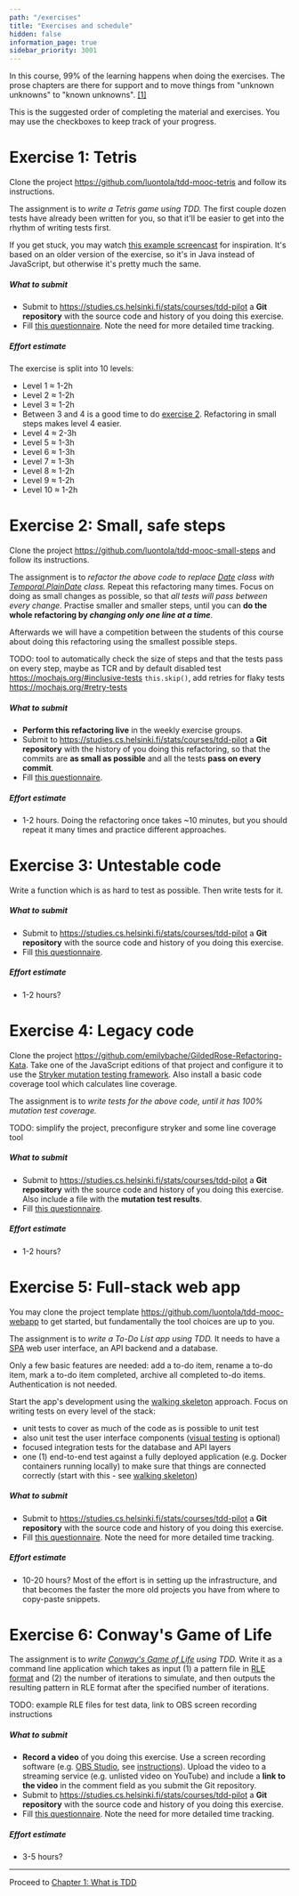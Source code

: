 ```yaml
---
path: "/exercises"
title: "Exercises and schedule"
hidden: false
information_page: true
sidebar_priority: 3001
---
```


In this course, 99% of the learning happens when doing the exercises. The prose chapters are there for support and to move things from "unknown unknowns" to "known unknowns". [[1]](https://en.wikipedia.org/wiki/There_are_known_knowns)

This is the suggested order of completing the material and exercises. You may use the checkboxes to keep track of your progress.

<exercise-schedule>
</exercise-schedule>

<tdd-decision>

# Exercise 1: Tetris

Clone the project <https://github.com/luontola/tdd-mooc-tetris> and follow its instructions.

The assignment is to *write a Tetris game using TDD.* The first couple dozen tests have already been written for you, so that it'll be easier to get into the rhythm of writing tests first.

If you get stuck, you may watch [this example screencast](https://www.youtube.com/playlist?list=PLSADDT9dzgRCjVvS13ekPr1KwX_JkDQJM) for inspiration. It's based on an older version of the exercise, so it's in Java instead of JavaScript, but otherwise it's pretty much the same.

##### What to submit

* Submit to https://studies.cs.helsinki.fi/stats/courses/tdd-pilot a **Git repository** with the source code and history of you doing this exercise.
* Fill [this questionnaire](https://forms.gle/XCmGN4ZDvtdtGbLG6). Note the need for more detailed time tracking.

##### Effort estimate

The exercise is split into 10 levels:
* Level 1 ≈ 1-2h
* Level 2 ≈ 1-2h
* Level 3 ≈ 1-2h
* Between 3 and 4 is a good time to do [exercise 2](#exercise-2-small-safe-steps). Refactoring in small steps makes level 4 easier.
* Level 4 ≈ 2-3h
* Level 5 ≈ 1-3h
* Level 6 ≈ 1-3h
* Level 7 ≈ 1-3h
* Level 8 ≈ 1-2h
* Level 9 ≈ 1-2h
* Level 10 ≈ 1-2h


# Exercise 2: Small, safe steps

Clone the project <https://github.com/luontola/tdd-mooc-small-steps> and follow its instructions.

The assignment is to *refactor the above code to replace [Date](https://developer.mozilla.org/en-US/docs/Web/JavaScript/Reference/Global_Objects/Date) class with [Temporal.PlainDate](https://tc39.es/proposal-temporal/docs/plaindate.html) class.* Repeat this refactoring many times. Focus on doing as small changes as possible, so that *all tests will pass between every change*. Practise smaller and smaller steps, until you can **do the whole refactoring by _changing only one line at a time_**.

Afterwards we will have a competition between the students of this course about doing this refactoring using the smallest possible steps.

TODO: tool to automatically check the size of steps and that the tests pass on every step, maybe as TCR and by default disabled test https://mochajs.org/#inclusive-tests `this.skip()`, add retries for flaky tests https://mochajs.org/#retry-tests

##### What to submit

* **Perform this refactoring live** in the weekly exercise groups.
* Submit to https://studies.cs.helsinki.fi/stats/courses/tdd-pilot a **Git repository** with the history of you doing this refactoring, so that the commits are **as small as possible** and all the tests **pass on every commit**.
* Fill [this questionnaire](https://forms.gle/bN6YkZEssTTewBxq8).

##### Effort estimate

* 1-2 hours. Doing the refactoring once takes ~10 minutes, but you should repeat it many times and practice different approaches.


# Exercise 3: Untestable code

Write a function which is as hard to test as possible. Then write tests for it.

##### What to submit

* Submit to https://studies.cs.helsinki.fi/stats/courses/tdd-pilot a **Git repository** with the source code and history of you doing this exercise.
* Fill [this questionnaire](https://forms.gle/27xgUm3WH4skKUj18).

##### Effort estimate

* 1-2 hours?


# Exercise 4: Legacy code

Clone the project <https://github.com/emilybache/GildedRose-Refactoring-Kata>. Take one of the JavaScript editions of that project and configure it to use the [Stryker mutation testing framework](https://stryker-mutator.io/). Also install a basic code coverage tool which calculates line coverage.

The assignment is to *write tests for the above code, until it has 100% mutation test coverage.*

TODO: simplify the project, preconfigure stryker and some line coverage tool

##### What to submit

* Submit to https://studies.cs.helsinki.fi/stats/courses/tdd-pilot a **Git repository** with the source code and history of you doing this exercise. Also include a file with the **mutation test results**.
* Fill [this questionnaire](https://forms.gle/Z11PazAmaWyTXvX8A).

##### Effort estimate

* 1-2 hours?


# Exercise 5: Full-stack web app

You may clone the project template <https://github.com/luontola/tdd-mooc-webapp> to get started, but fundamentally the tool choices are up to you.

The assignment is to *write a To-Do List app using TDD.* It needs to have a [SPA](https://developer.mozilla.org/en-US/docs/Glossary/SPA) web user interface, an API backend and a database.

Only a few basic features are needed: add a to-do item, rename a to-do item, mark a to-do item completed, archive all completed to-do items. Authentication is not needed.

Start the app's development using the [walking skeleton](/5-advanced#walking-skeleton) approach. Focus on writing tests on every level of the stack:

- unit tests to cover as much of the code as is possible to unit test
- also unit test the user interface components ([visual testing](/3-challenges#visual-testing) is optional)
- focused integration tests for the database and API layers
- one (1) end-to-end test against a fully deployed application (e.g. Docker containers running locally) to make sure that things are connected correctly (start with this - see [walking skeleton](/5-advanced#walking-skeleton))

##### What to submit

* Submit to https://studies.cs.helsinki.fi/stats/courses/tdd-pilot a **Git repository** with the source code and history of you doing this exercise.
* Fill [this questionnaire](https://forms.gle/rQpKzRaFJJdb3ZkK9). Note the need for more detailed time tracking.

##### Effort estimate

* 10-20 hours? Most of the effort is in setting up the infrastructure, and that becomes the faster the more old projects you have from where to copy-paste snippets.


# Exercise 6: Conway's Game of Life

The assignment is to *write [Conway's Game of Life](https://en.wikipedia.org/wiki/Conway%27s_Game_of_Life) using TDD.* Write it as a command line application which takes as input (1) a pattern file in [RLE format](https://www.conwaylife.com/wiki/Run_Length_Encoded) and (2) the number of iterations to simulate, and then outputs the resulting pattern in RLE format after the specified number of iterations.

TODO: example RLE files for test data, link to OBS screen recording instructions

##### What to submit

* **Record a video** of you doing this exercise. Use a screen recording software (e.g. [OBS Studio](https://obsproject.com/), see [instructions](https://www.alphr.com/record-screen-obs/)). Upload the video to a streaming service (e.g. unlisted video on YouTube) and include a **link to the video** in the comment field as you submit the Git repository.
* Submit to https://studies.cs.helsinki.fi/stats/courses/tdd-pilot a **Git repository** with the source code and history of you doing this exercise.
* Fill [this questionnaire](https://forms.gle/SyocAsQksBq5GUNk6). Note the need for more detailed time tracking.

##### Effort estimate

* 3-5 hours?

</tdd-decision>

---

Proceed to [Chapter 1: What is TDD](/1-tdd)
